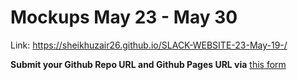 # Mockups May 23 - May 30

Link: https://sheikhuzair26.github.io/SLACK-WEBSITE-23-May-19-/


**Submit your Github Repo URL and Github Pages URL via**  [this form](https://forms.gle/hpnwWht8xTLjqHnH8)
